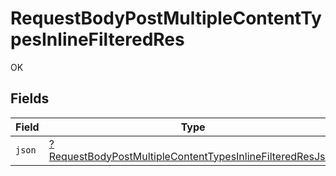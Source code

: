 # RequestBodyPostMultipleContentTypesInlineFilteredRes

OK


## Fields

| Field                                                                                                                                            | Type                                                                                                                                             | Required                                                                                                                                         | Description                                                                                                                                      |
| ------------------------------------------------------------------------------------------------------------------------------------------------ | ------------------------------------------------------------------------------------------------------------------------------------------------ | ------------------------------------------------------------------------------------------------------------------------------------------------ | ------------------------------------------------------------------------------------------------------------------------------------------------ |
| `json`                                                                                                                                           | [?RequestBodyPostMultipleContentTypesInlineFilteredResJson](../../models/operations/RequestBodyPostMultipleContentTypesInlineFilteredResJson.md) | :heavy_minus_sign:                                                                                                                               | N/A                                                                                                                                              |